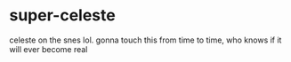 # super-celeste
celeste on the snes lol. gonna touch this from time to time, who knows if it will ever become real
